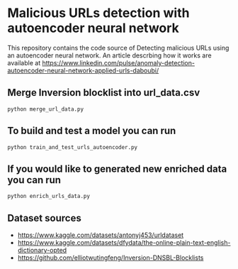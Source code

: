 # Malicious URLs detection with autoencoder neural network

This repository contains the code source of Detecting malicious URLs using an autoencoder neural network.
An article descrbing how it works are available at https://www.linkedin.com/pulse/anomaly-detection-autoencoder-neural-network-applied-urls-daboubi/

## Merge Inversion blocklist into url_data.csv

```python merge_url_data.py```

## To build and test a model you can run

```python train_and_test_urls_autoencoder.py```

## If you would like to generated new enriched data you can run

```python enrich_urls_data.py```

## Dataset sources

- https://www.kaggle.com/datasets/antonyj453/urldataset
- https://www.kaggle.com/datasets/dfydata/the-online-plain-text-english-dictionary-opted
- https://github.com/elliotwutingfeng/Inversion-DNSBL-Blocklists
